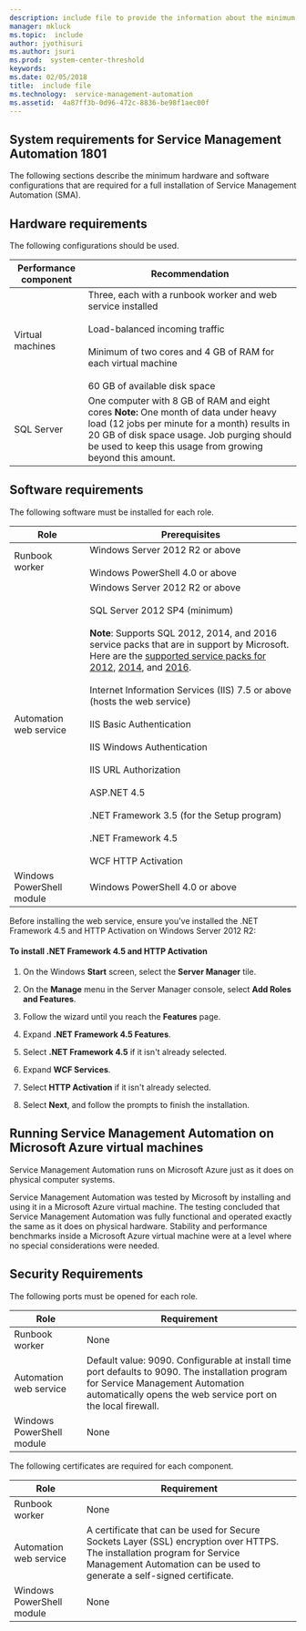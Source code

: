 ```yaml
---
description: include file to provide the information about the minimum hardware and software requirements for a full installation of Service Management Automation 1801.
manager: mkluck
ms.topic:  include
author: jyothisuri
ms.author: jsuri
ms.prod:  system-center-threshold
keywords:  
ms.date: 02/05/2018
title:  include file
ms.technology:  service-management-automation
ms.assetid:  4a87ff3b-0d96-472c-8836-be98f1aec00f
---
```


## System requirements for Service Management Automation 1801

The following sections describe the minimum hardware and software configurations that are required for a full installation of Service Management Automation (SMA).

## Hardware requirements
The following configurations should be used.

|Performance component|Recommendation|
|-------------------------|------------------|
|Virtual machines|Three, each with a runbook worker and web service installed<br /><br />Load-balanced incoming traffic<br /><br />Minimum of two cores and 4 GB of RAM for each virtual machine<br /><br />60 GB of available disk space|
|SQL Server|One computer with 8 GB of RAM and eight cores **Note:** One month of data under heavy load (12 jobs per minute for a month) results in 20 GB of disk space usage. Job purging should be used to keep this usage from growing beyond this amount.|

## Software requirements
The following software must be installed for each role.

|Role|Prerequisites|
|--------|-----------------|
|Runbook worker|Windows Server 2012 R2 or above<br /><br />Windows PowerShell 4.0 or above|
|Automation web service|Windows Server 2012 R2 or above<br /><br />SQL Server 2012 SP4 (minimum) <br /><br /> **Note**: Supports SQL 2012, 2014, and 2016 service packs that are in support by Microsoft. Here are the [supported service packs for 2012](/lifecycle/products/?terms=SQL+Server+2012), [2014](/lifecycle/products/?terms=SQL+Server+2014), and [2016](/lifecycle/products/?terms=SQL+Server+2016). <br /><br />Internet Information Services (IIS) 7.5 or above (hosts the web service)<br /><br />IIS Basic Authentication<br /><br />IIS Windows Authentication<br /><br />IIS URL Authorization<br /><br />ASP.NET 4.5<br /><br />.NET Framework 3.5 (for the Setup program)<br /><br />.NET Framework 4.5<br /><br />WCF HTTP Activation|
|Windows PowerShell module|Windows PowerShell 4.0 or above|

Before installing the web service, ensure you've installed the .NET Framework 4.5 and HTTP Activation on Windows Server 2012 R2:

#### To install .NET Framework 4.5 and HTTP Activation

1.  On the Windows **Start** screen, select the **Server Manager** tile.

2.  On the **Manage** menu in the Server Manager console, select **Add Roles and Features**.

3.  Follow the wizard until you reach the **Features** page.

4.  Expand **.NET Framework 4.5 Features**.

5.  Select **.NET Framework 4.5** if it isn't already selected.

6.  Expand **WCF Services**.

7.  Select **HTTP Activation** if it isn't already selected.

8.  Select **Next**, and follow the prompts to finish the installation.

## Running Service Management Automation on Microsoft Azure virtual machines
Service Management Automation runs on Microsoft Azure just as it does on physical computer systems.

Service Management Automation was tested by Microsoft by installing and using it in a Microsoft Azure virtual machine. The testing concluded that Service Management Automation was fully functional and operated exactly the same as it does on physical hardware. Stability and performance benchmarks inside a Microsoft Azure virtual machine were at a level where no special considerations were needed.

## Security Requirements
The following ports must be opened for each role.

|Role|Requirement|
|--------|---------------|
|Runbook worker|None|
|Automation web service|Default value: 9090. Configurable at install time port defaults to 9090. The installation program for Service Management Automation automatically opens the web service port on the local firewall.|
|Windows PowerShell module|None|

The following certificates are required for each component.

|Role|Requirement|
|--------|---------------|
|Runbook worker|None|
|Automation web service|A certificate that can be used for Secure Sockets Layer (SSL) encryption over HTTPS. The installation program for Service Management Automation can be used to generate a self-signed certificate.|
|Windows PowerShell module|None|